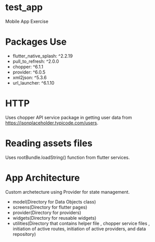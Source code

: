 # test_app

Mobile App Exercise

# Packages Use
- flutter_native_splash: ^2.2.19
- pull_to_refresh: ^2.0.0
- chopper: ^6.1.1
- provider: ^6.0.5
- xml2json: ^5.3.6
- url_launcher: ^6.1.10

# HTTP
Uses chopper API service package in getting user data from https://jsonplaceholder.typicode.com/users.

# Reading assets files
Uses rootBundle.loadString() function from flutter services.

# App Architecture
Custom archetecture using Provider for state management.
- model(Directory for Data Objects class)
- screens(Directory for flutter pages)
- provider(Directory for providers)
- widgets(Directory for reusable widgets)
- utilities(Directory that contains helper file , chopper service files , initiation of active routes, initiation of active providers, and data repository)
